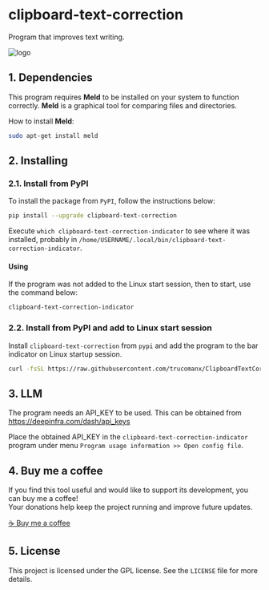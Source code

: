 # clipboard-text-correction

Program that improves text writing.

![logo](https://raw.githubusercontent.com/trucomanx/ClipboardTextCorrection/main/src/clipboard_text_correction/icons/logo.png)

## 1. Dependencies

This program requires **Meld** to be installed on your system to function correctly. **Meld** is a graphical tool for comparing files and directories.

How to install **Meld**:

```bash
sudo apt-get install meld
```

## 2. Installing

### 2.1. Install from PyPI

To install the package from `PyPI`, follow the instructions below:


```bash
pip install --upgrade clipboard-text-correction
```

Execute `which clipboard-text-correction-indicator` to see where it was installed, probably in `/home/USERNAME/.local/bin/clipboard-text-correction-indicator`.

#### Using

If the program was not added to the Linux start session, then to start, use the command below:

```bash
clipboard-text-correction-indicator
```


### 2.2. Install from PyPI and add to Linux start session
Install `clipboard-text-correction` from `pypi` and add the program to the bar indicator on Linux startup session.

```bash
curl -fsSL https://raw.githubusercontent.com/trucomanx/ClipboardTextCorrection/main/install_linux_indicator_session.sh | sh
```

## 3. LLM
The program needs an API_KEY to be used. This can be obtained from
https://deepinfra.com/dash/api_keys

Place the obtained API_KEY in the `clipboard-text-correction-indicator` program under menu `Program usage information >> Open config file`.

## 4. Buy me a coffee

If you find this tool useful and would like to support its development, you can buy me a coffee!  
Your donations help keep the project running and improve future updates.  

[☕ Buy me a coffee](https://ko-fi.com/trucomanx) 

## 5. License

This project is licensed under the GPL license. See the `LICENSE` file for more details.
